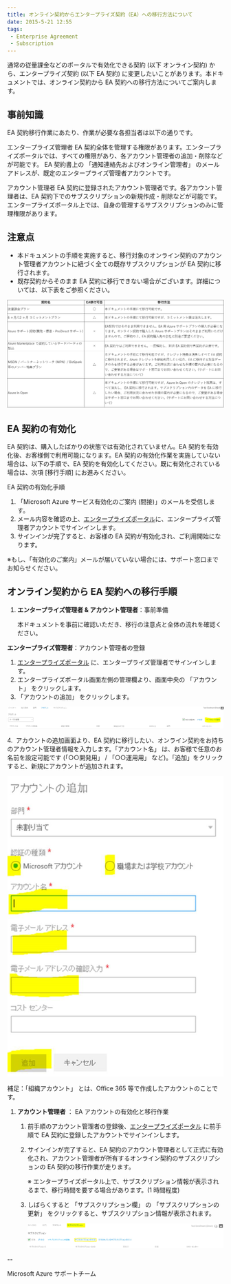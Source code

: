 ```yaml
---
title: オンライン契約からエンタープライズ契約（EA）への移行方法について
date: 2015-5-21 12:55
tags:
 - Enterprise Agreement
 - Subscription
---
```

通常の従量課金などのポータルで有効化できる契約 (以下 オンライン契約) から、エンタープライズ契約 (以下 EA 契約) に変更したいことがあります。本ドキュメントでは、オンライン契約から EA 契約への移行方法についてご案内します。

## 事前知識

EA 契約移行作業にあたり、作業が必要な各担当者は以下の通りです。

エンタープライズ管理者
EA 契約全体を管理する権限があります。エンタープライズポータルでは、すべての権限があり、各アカウント管理者の追加・削除などが可能です。
EA 契約書上の 「通知連絡先およびオンライン管理者」 のメールアドレスが、既定のエンタープライズ管理者アカウントです。


アカウント管理者
EA 契約に登録されたアカウント管理者です。各アカウント管理者は、EA 契約下でのサブスクリプションの新規作成・削除などが可能です。エンタープライズポータル上では、自身の管理するサブスクリプションのみに管理権限があります。

## 注意点

-   本ドキュメントの手順を実施すると、移行対象のオンライン契約のアカウント管理者アカウントに紐づく全ての既存サブスクリプションが EA 契約に移行されます。
-   既存契約からそのまま EA 契約に移行できない場合がございます。詳細については、以下表をご参照ください。

![](./20150521a/001.jpg)


## EA 契約の有効化

EA 契約は、購入したばかりの状態では有効化されていません。EA 契約を有効化後、お客様側で利用可能になります。EA 契約の有効化作業を実施していない場合は、以下の手順で、EA 契約を有効化してください。既に有効化されている場合は、次項 \[移行手順\] にお進みください。

EA 契約の有効化手順

1.  「Microsoft Azure サービス有効化のご案内 (間接)」のメールを受信します。
2.  メール内容を確認の上、[エンタープライズポータル](https://ea.azure.com/v1)に、エンタープライズ管理者アカウントでサインインします。
3.  サインインが完了すると、お客様の EA 契約が有効化され、ご利用開始になります。

※もし、「有効化のご案内」メールが届いていない場合には、サポート窓口までお知らせください。

## オンライン契約から EA 契約への移行手順

1.  **エンタープライズ管理者 & アカウント管理者**：事前準備
    
    本ドキュメントを事前に確認いただき、移行の注意点と全体の流れを確認ください。
    

**エンタープライズ管理者**：アカウント管理者の登録

1.  [エンタープライズポータル](https://ea.azure.com/v1) に、エンタープライズ管理者でサインインします。
2.  エンタープライズポータル画面左側の管理欄より、画面中央の 「アカウント」 をクリックします。
3.  「アカウントの追加」 をクリックします。

![](./20150521a/6014.image_26FE00C0.png)

4.  アカウントの追加画面より、EA 契約に移行したい、オンライン契約をお持ちのアカウント管理者情報を入力します。「アカウント名」 は、お客様で任意のお名前を設定可能です (「○○開発用」 / 「○○運用用」 など)。「追加」をクリックすると、新規にアカウントが追加されます。

![](./20150521a/0312.image_6525BDF0.png)

補足：「組織アカウント」 とは、Office 365 等で作成したアカウントのことです。

1.  **アカウント管理者** ： EA アカウントの有効化と移行作業
    1.  前手順のアカウント管理者の登録後、[エンタープライズポータル](https://ea.azure.com/v1) に前手順で EA 契約に登録したアカウントでサインインします。
    2.  サインインが完了すると、EA 契約のアカウント管理者として正式に有効化され、アカウント管理者が所有するオンライン契約のサブスクリプションの EA 契約の移行作業が走ります。
        
        ※ エンタープライズポータル上で、サブスクリプション情報が表示されるまで、移行時間を要する場合があります。(1 時間程度)
        
    3.  しばらくすると 「サブスクリプション欄」 の 「サブスクリプションの更新」 をクリックすると、サブスクリプション情報が表示されます。
        
        ![](./20150521a/0652.image_7262C4EB.png)

\--

Microsoft Azure サポートチーム